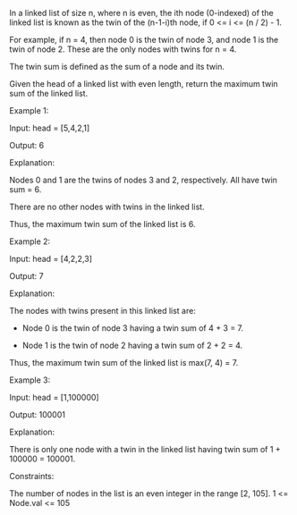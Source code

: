 In a linked list of size n, where n is even, the ith node (0-indexed) of the linked list is known as the twin of the (n-1-i)th node, if 0 <= i <= (n / 2) - 1.

For example, if n = 4, then node 0 is the twin of node 3, and node 1 is the twin of node 2. These are the only nodes with twins for n = 4.

The twin sum is defined as the sum of a node and its twin.

Given the head of a linked list with even length, return the maximum twin sum of the linked list.

Example 1:

Input: head = [5,4,2,1]

Output: 6

Explanation:

Nodes 0 and 1 are the twins of nodes 3 and 2, respectively. All have twin sum = 6.

There are no other nodes with twins in the linked list.

Thus, the maximum twin sum of the linked list is 6. 

Example 2:


Input: head = [4,2,2,3]

Output: 7

Explanation:

The nodes with twins present in this linked list are:

- Node 0 is the twin of node 3 having a twin sum of 4 + 3 = 7.

- Node 1 is the twin of node 2 having a twin sum of 2 + 2 = 4.

Thus, the maximum twin sum of the linked list is max(7, 4) = 7. 

Example 3:


Input: head = [1,100000]

Output: 100001

Explanation:

There is only one node with a twin in the linked list having twin sum of 1 + 100000 = 100001.
 

Constraints:

The number of nodes in the list is an even integer in the range [2, 105].
1 <= Node.val <= 105
